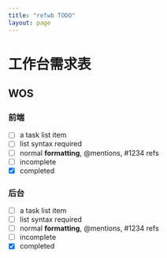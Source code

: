 ```yaml
---
title: "refwb TODO"
layout: page
---
```


# 工作台需求表 #

## WOS ##

### 前端 ###
- [ ] a task list item
- [ ] list syntax required
- [ ] normal **formatting**, @mentions, #1234 refs
- [ ] incomplete
- [x] completed

### 后台 ###
- [ ] a task list item
- [ ] list syntax required
- [ ] normal **formatting**, @mentions, #1234 refs
- [ ] incomplete
- [x] completed
